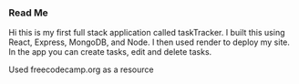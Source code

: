 ### Read Me

Hi this is my first full stack application called taskTracker. I built this using React, Express, MongoDB, and Node.
I then used render to deploy my site. In the app you can create tasks, edit and delete tasks. 

Used freecodecamp.org as a resource
